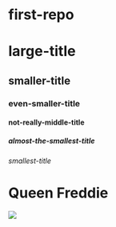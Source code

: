 # first-repo
# large-title
## smaller-title
### even-smaller-title
#### not-really-middle-title
##### almost-the-smallest-title
###### smallest-title

# Queen Freddie
![](https://github.com/tpku/first-rep/freddie.gif)
